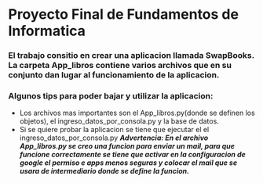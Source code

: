 # Proyecto Final de Fundamentos de Informatica


### El trabajo consitio en crear una aplicacion llamada SwapBooks. La carpeta App_libros contiene varios archivos que en su conjunto dan lugar al funcionamiento de la aplicacion.



### Algunos tips para poder bajar y utilizar la aplicacion:

* Los archivos mas importantes son el App_libros.py(donde se definen los objetos), el ingreso_datos_por_consola.py y la base de datos.
* Si se quiere probar la aplicacion se tiene que ejecutar el el ingreso_datos_por_consola.py
***Advertencia: En el archivo App_libros.py se creo una funcion para enviar un mail, para que funcione correctamente se tiene que activar en la configuracion de google el permiso e apps menos seguras y colocar el mail que se usara de intermediario donde se define la funcion.***
